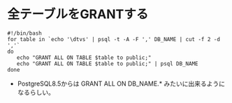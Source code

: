 ﻿# 全テーブルをGRANTする

```clike
#!/bin/bash
for table in `echo '\dtvs' | psql -t -A -F ',' DB_NAME | cut -f 2 -d ','`
do
   echo "GRANT ALL ON TABLE $table to public;"
   echo "GRANT ALL ON TABLE $table to public;" | psql DB_NAME
done
```

- PostgreSQL8.5からは GRANT ALL ON DB_NAME.* みたいに出来るようになるらしい。
